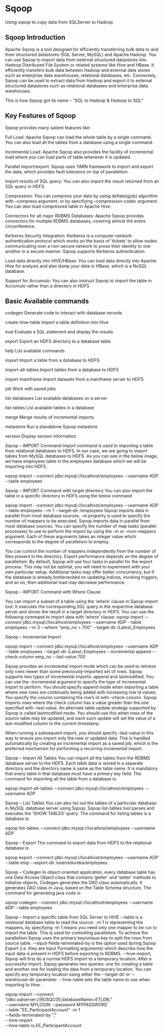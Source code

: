 # Sqoop
Using sqoop to copy data from SQLServer to Hadoop


## Sqoop Introduction
Apache Sqoop is a tool designed for efficiently transferring bulk data to and from structured datastores (SQL Server, MySQL) and Apache Hadoop.
You can use Sqoop to import data from external structured datastores into Hadoop Distributed File System or related systems like Hive and HBase.
It efficiently transfers bulk data between Hadoop and external data stores such as enterprise data warehouses, relational databases, etc.
Conversely, Sqoop can be used to extract data from Hadoop and export it to external structured datastores such as relational databases and enterprise data warehouses.

 
This is how Sqoop got its name – “SQL to Hadoop & Hadoop to SQL”


## Key Features of Sqoop

Sqoop provides many salient features like:

Full Load: Apache Sqoop can load the whole table by a single command. You can also load all the tables from a database using a single command.

Incremental Load: Apache Sqoop also provides the facility of incremental load where you can load parts of table whenever it is updated.

Parallel import/export: Sqoop uses YARN framework to import and export the data, which provides fault tolerance on top of parallelism.

Import results of SQL query: You can also import the result returned from an SQL query in HDFS.

Compression: You can compress your data by using deflate(gzip) algorithm with –compress argument, or by specifying –compression-codec argument. You can also load compressed table in Apache Hive.

Connectors for all major RDBMS Databases: Apache Sqoop provides connectors for multiple RDBMS databases, covering almost the entire circumference.

Kerberos Security Integration: Kerberos is a computer network authentication protocol which works on the basis of ‘tickets’ to allow nodes communicating over a non-secure network to prove their identity to one another in a secure manner. Sqoop supports Kerberos authentication.

Load data directly into HIVE/HBase: You can load data directly into Apache Hive for analysis and also dump your data in HBase, which is a NoSQL database.

Support for Accumulo: You can also instruct Sqoop to import the table in Accumulo rather than a directory in HDFS


## Basic Available commands
 

  codegen           	Generate code to interact with database records
  
  create-hive-table 	Import a table definition into Hive
  
  eval              	Evaluate a SQL statement and display the results
  
  export            	Export an HDFS directory to a database table
  
  help              	List available commands
  
  import            	Import a table from a database to HDFS
  
  import-all-tables 	Import tables from a database to HDFS
  
  import-mainframe  	Import datasets from a mainframe server to HDFS
  
  job               	Work with saved jobs
  
  list-databases    	List available databases on a server
  
  list-tables       	List available tables in a database
  
  merge             	Merge results of incremental imports
  
  metastore         	Run a standalone Sqoop metastore
  
  version           	Display version information
  
  
  
  Sqoop – IMPORT Command
Import command is used to importing a table from relational databases to HDFS. In our case, we are going to import tables from MySQL databases to HDFS. 
As you can see in the below image, we have employees table in the employees database which we will be importing into HDFS.

sqoop import --connect jdbc:mysql://localhost/employees --username ADP --table employees


Sqoop – IMPORT Command with target directory
You can also import the table in a specific directory in HDFS using the below command

sqoop import --connect jdbc:mysql://localhost/employees --username ADP --table employees --m 1 --target-dir /employees
Sqoop imports data in parallel from most database sources. -m property is used to specify the number of mappers to be executed. 
Sqoop imports data in parallel from most database sources. You can specify the number of map tasks (parallel processes) to use to perform the import by using the -m or –num-mappers argument. Each of these arguments takes an integer value which corresponds to the degree of parallelism to employ. 

You can control the number of mappers independently from the number of files present in the directory. Export performance depends on the degree of parallelism. By default, Sqoop will use four tasks in parallel for the export process. This may not be optimal, you will need to experiment with your own particular setup. Additional tasks may offer better concurrency, but if the database is already bottlenecked on updating indices, invoking triggers, and so on, then additional load may decrease performance.

 

Sqoop – IMPORT Command with Where Clause

You can import a subset of a table using the ‘where’ clause in Sqoop import tool. It executes the corresponding SQL query in the respective database server and stores the result in a target directory in HDFS. You can use the following command to import data with ‘where‘ clause: 
sqoop import --connect jdbc:mysql://localhost/employees --username ADP --table employees --m 3 --where "emp_no &gt; 700" --target-dir /Latest_Employees
 

 

 

Sqoop – Incremental Import

sqoop import --connect jdbc:mysql://localhost/employees --username ADP --table employees --target-dir /Latest_Employees --incremental append --check-column emp_no --last-value 700

Sqoop provides an incremental import mode which can be used to retrieve only rows newer than some previously-imported set of rows. Sqoop supports two types of incremental imports: append and lastmodified. You can use the –incremental argument to specify the type of incremental import to perform.
You should specify append mode when importing a table where new rows are continually being added with increasing row id values. You specify the column containing the row’s id with –check-column. Sqoop imports rows where the check column has a value greater than the one specified with –last-value.
An alternate table update strategy supported by Sqoop is called lastmodified mode. You should use this when rows of the source table may be updated, and each such update will set the value of a last-modified column to the current timestamp.

When running a subsequent import, you should specify –last-value in this way to ensure you import only the new or updated data. This is handled automatically by creating an incremental import as a saved job, which is the preferred mechanism for performing a recurring incremental import.

 

 

Sqoop – Import All Tables
You can import all the tables from the RDBMS database server to the HDFS. Each table data is stored in a separate directory and the directory name is same as the table name. It is mandatory that every table in that database must have a primary key field. The command for importing all the table from a database is:

 

sqoop import-all-tables --connect jdbc:mysql://localhost/employees --username ADP
 

Sqoop – List Tables
You can also list out the tables of a particular database in MySQL database server using Sqoop. Sqoop list-tables tool parses and executes the ‘SHOW TABLES’ query. The command for listing tables is a database is:

 

sqoop list-tables --connect jdbc:mysql://localhost/employees --username ADP
 


 
Sqoop – Export
The command to export data from HDFS to the relational database is:

 

sqoop export --connect jdbc:mysql://localhost/employees --username ADP --table emp --export-dir /user/edureka/employees
 

 

 

Sqoop – Codegen
In object-oriented application, every database table has one Data Access Object class that contains ‘getter’ and ‘setter’ methods to initialize objects. Codegen generates the DAO class automatically. It generates DAO class in Java, based on the Table Schema structure.
The command for generating java code is:

sqoop codegen --connect jdbc:mysql://localhost/employees --username ADP  --table employees






Sqoop – Import a specific table from SQL Server to HIVE
--table is a relational database table to read the source.
-m 1 is representing the mappers, by specifying -m 1 means you need only one mapper to be run to import the table. This is used for controlling parallelism. To achieve the parallelism Sqoop uses the primary key/unique key to split the rows from source table.
--input-fields-terminated-by is the option used during Sqoop Export (i.e. they are Input Formatting arguments) which describe how the input data is present in HDFS before exporting to RDBMS.
--hive-import, Sqoop will first do a normal HDFS import to a temporary location. After a successful import, Sqoop generates two queries: one for creating a table and another one for loading the data from a temporary location. You can specify any temporary location using either the --target-dir or --warehouse-dir parameter.
--hive-table <table-name> sets the table name to use when importing to Hive.

sqoop import --connect
"jdbc:sqlserver://ROSQC05;databaseName=ETLDB;" \
--username MYLOGIN --password MYPASSWORD \
--table "EE_ParticipantAccount" -m 1 \
--fields-terminated-by "," \
--hive-import \
--hive-table rs.EE_ParticipantAccount




